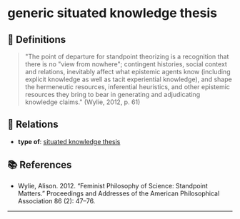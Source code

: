 # generic situated knowledge thesis

## 📖 Definitions

> "The point of departure for standpoint theorizing is a recognition that there is no "view from nowhere"; contingent histories, social context and relations, inevitably affect what epistemic agents know (including explicit knowledge as well as tacit experiential knowledge), and shape the hermeneutic resources, inferential heuristics, and other epistemic resources they bring to bear in generating and adjudicating knowledge claims." (Wylie, 2012, p. 61)

## 🔗 Relations

- **type of**: [situated knowledge thesis](./situated-knowledge-thesis.md)

## 📚 References

- Wylie, Alison. 2012. “Feminist Philosophy of Science: Standpoint Matters.” Proceedings and Addresses of the American Philosophical Association 86 (2): 47–76.

---

<script src="https://giscus.app/client.js"
                data-repo="natesheehan/conceptcartography"
                data-repo-id="R_kgDOPB5QiQ"
                data-category="General"
                data-category-id="DIC_kwDOPB5Qic4CsAxd"
                data-mapping="pathname"
                data-strict="0"
                data-reactions-enabled="1"
                data-emit-metadata="0"
                data-input-position="bottom"
                data-theme="catppuccin_mocha"
                data-lang="en"
                crossorigin="anonymous"
                async>
        </script>
        